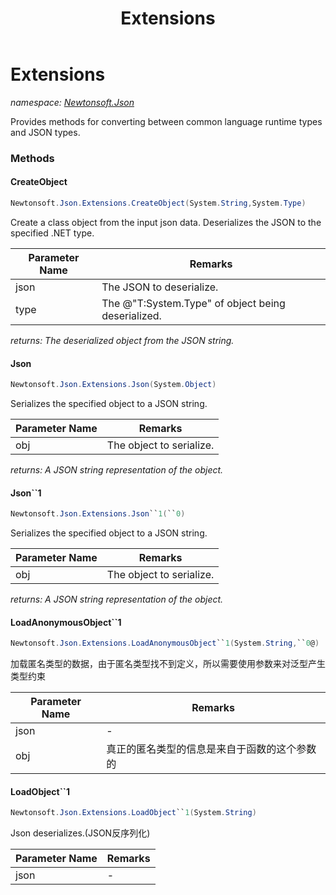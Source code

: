 ﻿---
title: Extensions
---

# Extensions
_namespace: [Newtonsoft.Json](N-Newtonsoft.Json.html)_

Provides methods for converting between common language runtime types and JSON types.



### Methods

#### CreateObject
```csharp
Newtonsoft.Json.Extensions.CreateObject(System.String,System.Type)
```
Create a class object from the input json data. Deserializes the JSON to the specified .NET type.

|Parameter Name|Remarks|
|--------------|-------|
|json|The JSON to deserialize.|
|type|The @"T:System.Type" of object being deserialized.|

_returns: The deserialized object from the JSON string._

#### Json
```csharp
Newtonsoft.Json.Extensions.Json(System.Object)
```
Serializes the specified object to a JSON string.

|Parameter Name|Remarks|
|--------------|-------|
|obj|The object to serialize.|

_returns: A JSON string representation of the object._

#### Json``1
```csharp
Newtonsoft.Json.Extensions.Json``1(``0)
```
Serializes the specified object to a JSON string.

|Parameter Name|Remarks|
|--------------|-------|
|obj|The object to serialize.|

_returns: A JSON string representation of the object._

#### LoadAnonymousObject``1
```csharp
Newtonsoft.Json.Extensions.LoadAnonymousObject``1(System.String,``0@)
```
加载匿名类型的数据，由于匿名类型找不到定义，所以需要使用参数来对泛型产生类型约束

|Parameter Name|Remarks|
|--------------|-------|
|json|-|
|obj|真正的匿名类型的信息是来自于函数的这个参数的|


#### LoadObject``1
```csharp
Newtonsoft.Json.Extensions.LoadObject``1(System.String)
```
Json deserializes.(JSON反序列化)

|Parameter Name|Remarks|
|--------------|-------|
|json|-|



